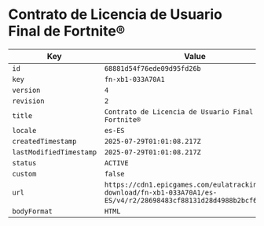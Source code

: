 # Contrato de Licencia de Usuario Final de Fortnite®

| Key | Value |
| --- | ----- |
| `id` | `68881d54f76ede09d95fd26b` |
| `key` | `fn-xb1-033A70A1` |
| `version` | `4` |
| `revision` | `2` |
| `title` | `Contrato de Licencia de Usuario Final de Fortnite®` |
| `locale` | `es-ES` |
| `createdTimestamp` | `2025-07-29T01:01:08.217Z` |
| `lastModifiedTimestamp` | `2025-07-29T01:01:08.217Z` |
| `status` | `ACTIVE` |
| `custom` | `false` |
| `url` | `https://cdn1.epicgames.com/eulatracking-download/fn-xb1-033A70A1/es-ES/v4/r2/28698483cf88131d28d4988b2bcf6421.pdf` |
| `bodyFormat` | `HTML` |
